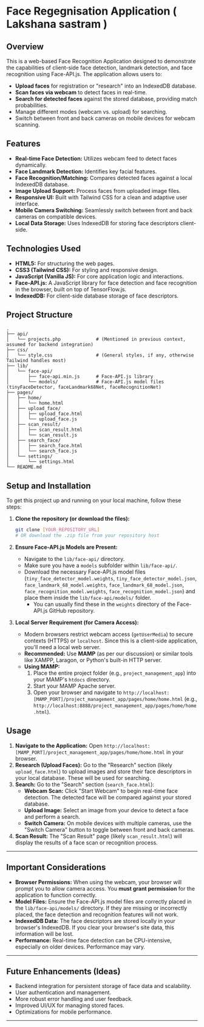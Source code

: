 
# Face Regegnisation Application ( Lakshana sastram )

## Overview

This is a web-based Face Recognition Application designed to demonstrate the capabilities of client-side face detection, landmark detection, and face recognition using Face-API.js. The application allows users to:

* **Upload faces** for registration or "research" into an IndexedDB database.
* **Scan faces via webcam** to detect faces in real-time.
* **Search for detected faces** against the stored database, providing match probabilities.
* Manage different modes (webcam vs. upload) for searching.
* Switch between front and back cameras on mobile devices for webcam scanning.

## Features

* **Real-time Face Detection:** Utilizes webcam feed to detect faces dynamically.
* **Face Landmark Detection:** Identifies key facial features.
* **Face Recognition/Matching:** Compares detected faces against a local IndexedDB database.
* **Image Upload Support:** Process faces from uploaded image files.
* **Responsive UI:** Built with Tailwind CSS for a clean and adaptive user interface.
* **Mobile Camera Switching:** Seamlessly switch between front and back cameras on compatible devices.
* **Local Data Storage:** Uses IndexedDB for storing face descriptors client-side.

## Technologies Used

* **HTML5:** For structuring the web pages.
* **CSS3 (Tailwind CSS):** For styling and responsive design.
* **JavaScript (Vanilla JS):** For core application logic and interactions.
* **Face-API.js:** A JavaScript library for face detection and face recognition in the browser, built on top of TensorFlow.js.
* **IndexedDB:** For client-side database storage of face descriptors.

## Project Structure

```
.
├── api/
│   └── projects.php             # (Mentioned in previous context, assumed for backend integration)
├── css/
│   └── style.css                # (General styles, if any, otherwise Tailwind handles most)
├── lib/
│   └── face-api/
│       ├── face-api.min.js      # Face-API.js library
│       └── models/              # Face-API.js model files (tinyFaceDetector, faceLandmark68Net, faceRecognitionNet)
├── pages/
│   ├── home/
│   │   └── home.html
│   ├── upload_face/
│   │   ├── upload_face.html
│   │   └── upload_face.js
│   ├── scan_result/
│   │   ├── scan_result.html
│   │   └── scan_result.js
│   ├── search_face/
│   │   ├── search_face.html
│   │   └── search_face.js
│   └── settings/
│       └── settings.html
└── README.md
```

## Setup and Installation

To get this project up and running on your local machine, follow these steps:

1.  **Clone the repository (or download the files):**
    ```bash
    git clone [YOUR_REPOSITORY_URL]
    # OR download the .zip file from your repository host
    ```

2.  **Ensure Face-API.js Models are Present:**
    * Navigate to the `lib/face-api/` directory.
    * Make sure you have a `models` subfolder within `lib/face-api/`.
    * Download the necessary Face-API.js model files (`tiny_face_detector_model.weights`, `tiny_face_detector_model.json`, `face_landmark_68_model.weights`, `face_landmark_68_model.json`, `face_recognition_model.weights`, `face_recognition_model.json`) and place them inside the `lib/face-api/models/` folder.
        * You can usually find these in the `weights` directory of the Face-API.js GitHub repository.

3.  **Local Server Requirement (for Camera Access):**
    * Modern browsers restrict webcam access (`getUserMedia`) to secure contexts (HTTPS) or `localhost`. Since this is a client-side application, you'll need a local web server.
    * **Recommended:** Use **MAMP** (as per our discussion) or similar tools like XAMPP, Laragon, or Python's built-in HTTP server.
    * **Using MAMP:**
        1.  Place the entire project folder (e.g., `project_management_app`) into your MAMP's `htdocs` directory.
        2.  Start your MAMP Apache server.
        3.  Open your browser and navigate to `http://localhost:[MAMP_PORT]/project_management_app/pages/home/home.html` (e.g., `http://localhost:8888/project_management_app/pages/home/home.html`).

## Usage

1.  **Navigate to the Application:** Open `http://localhost:[MAMP_PORT]/project_management_app/pages/home/home.html` in your browser.
2.  **Research (Upload Faces):** Go to the "Research" section (likely `upload_face.html`) to upload images and store their face descriptors in your local database. These will be used for searching.
3.  **Search:** Go to the "Search" section (`search_face.html`):
    * **Webcam Scan:** Click "Start Webcam" to begin real-time face detection. The detected face will be compared against your stored database.
    * **Upload Image:** Select an image from your device to detect a face and perform a search.
    * **Switch Camera:** On mobile devices with multiple cameras, use the "Switch Camera" button to toggle between front and back cameras.
4.  **Scan Result:** The "Scan Result" page (likely `scan_result.html`) will display the results of a face scan or recognition process.

---

## Important Considerations

* **Browser Permissions:** When using the webcam, your browser will prompt you to allow camera access. You **must grant permission** for the application to function correctly.
* **Model Files:** Ensure the Face-API.js model files are correctly placed in the `lib/face-api/models/` directory. If they are missing or incorrectly placed, the face detection and recognition features will not work.
* **IndexedDB Data:** The face descriptors are stored locally in your browser's IndexedDB. If you clear your browser's site data, this information will be lost.
* **Performance:** Real-time face detection can be CPU-intensive, especially on older devices. Performance may vary.

---

## Future Enhancements (Ideas)

* Backend integration for persistent storage of face data and scalability.
* User authentication and management.
* More robust error handling and user feedback.
* Improved UI/UX for managing stored faces.
* Optimizations for mobile performance.

---

